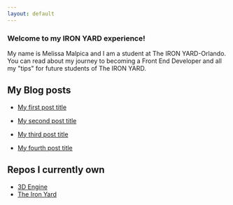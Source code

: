 ```yaml
---
layout: default
---
```


### Welcome to my IRON YARD experience!

My name is Melissa Malpica and I am a student at The IRON YARD-Orlando. You can read about my journey to becoming a Front End Developer
and all my "tips" for future students of The IRON YARD.

## My Blog posts

* [My first post title](2014/09/22/Day-1.html)

* [My second  post title](2014/09/23/Day-2.html)

* [My third  post title](2014/09/24/Day-3.html)

* [My fourth  post title](2014/09/25/Day-4.html)



## Repos I currently own

* [3D Engine](https://github.com/mema82/engine)
* [The Iron Yard](http://github.com/mema82/FEE--2014--FALL)
